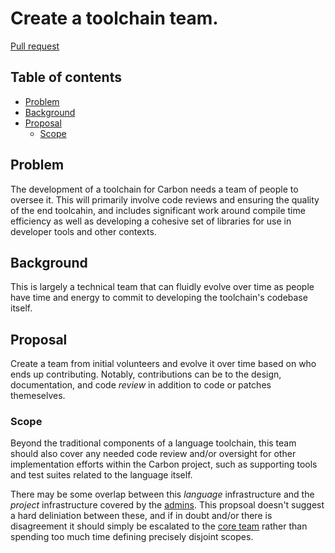 # Create a toolchain team.

<!--
Part of the Carbon Language project, under the Apache License v2.0 with LLVM
Exceptions. See /LICENSE for license information.
SPDX-License-Identifier: Apache-2.0 WITH LLVM-exception
-->

[Pull request](https://github.com/carbon-language/carbon-lang/pull/179)

<!-- toc -->

## Table of contents

-   [Problem](#problem)
-   [Background](#background)
-   [Proposal](#proposal)
    -   [Scope](#scope)

<!-- tocstop -->

## Problem

The development of a toolchain for Carbon needs a team of people to oversee it.
This will primarily involve code reviews and ensuring the quality of the end
toolcahin, and includes significant work around compile time efficiency as well
as developing a cohesive set of libraries for use in developer tools and other
contexts.

## Background

This is largely a technical team that can fluidly evolve over time as people
have time and energy to commit to developing the toolchain's codebase itself.

## Proposal

Create a team from initial volunteers and evolve it over time based on who ends
up contributing. Notably, contributions can be to the design, documentation, and
code _review_ in addition to code or patches themeselves.

### Scope

Beyond the traditional components of a language toolchain, this team should also
cover any needed code review and/or oversight for other implementation efforts
within the Carbon project, such as supporting tools and test suites related to
the language itself.

There may be some overlap between this _language_ infrastructure and the
_project_ infrastructure covered by the
[admins](/docs/project/groups.md#admins). This propsoal doesn't suggest a hard
deliniation between these, and if in doubt and/or there is disagreement it
should simply be escalated to the [core team](/docs/project/groups.md#core-team)
rather than spending too much time defining precisely disjoint scopes.
